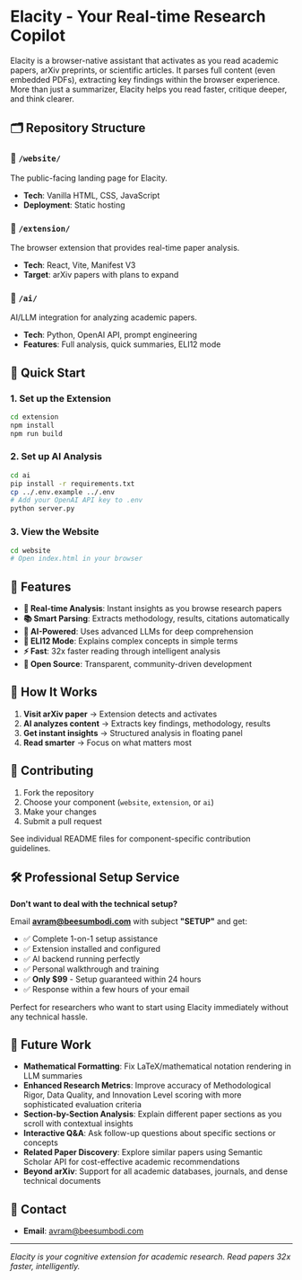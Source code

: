 # Elacity - Your Real-time Research Copilot

Elacity is a browser-native assistant that activates as you read academic papers, arXiv preprints, or scientific articles. It parses full content (even embedded PDFs), extracting key findings within the browser experience. More than just a summarizer, Elacity helps you read faster, critique deeper, and think clearer.

## 🗂️ Repository Structure

### 📁 `/website/`
The public-facing landing page for Elacity.
- **Tech**: Vanilla HTML, CSS, JavaScript
- **Deployment**: Static hosting

### 📁 `/extension/`
The browser extension that provides real-time paper analysis.
- **Tech**: React, Vite, Manifest V3
- **Target**: arXiv papers with plans to expand

### 📁 `/ai/`
AI/LLM integration for analyzing academic papers.
- **Tech**: Python, OpenAI API, prompt engineering
- **Features**: Full analysis, quick summaries, ELI12 mode

## 🚀 Quick Start

### 1. Set up the Extension
```bash
cd extension
npm install
npm run build
```

### 2. Set up AI Analysis
```bash
cd ai
pip install -r requirements.txt
cp ../.env.example ../.env
# Add your OpenAI API key to .env
python server.py
```

### 3. View the Website
```bash
cd website
# Open index.html in your browser
```

## 🌟 Features

- **🎯 Real-time Analysis**: Instant insights as you browse research papers
- **📚 Smart Parsing**: Extracts methodology, results, citations automatically  
- **🧠 AI-Powered**: Uses advanced LLMs for deep comprehension
- **🧒 ELI12 Mode**: Explains complex concepts in simple terms
- **⚡ Fast**: 32x faster reading through intelligent analysis
- **🔧 Open Source**: Transparent, community-driven development

## 📖 How It Works

1. **Visit arXiv paper** → Extension detects and activates
2. **AI analyzes content** → Extracts key findings, methodology, results  
3. **Get instant insights** → Structured analysis in floating panel
4. **Read smarter** → Focus on what matters most

## 🤝 Contributing

1. Fork the repository
2. Choose your component (`website`, `extension`, or `ai`)
3. Make your changes
4. Submit a pull request

See individual README files for component-specific 
contribution guidelines.

## 🛠️ Professional Setup Service

**Don't want to deal with the technical setup?** 

Email **avram@beesumbodi.com** with subject **"SETUP"** and get:
- ✅ Complete 1-on-1 setup assistance 
- ✅ Extension installed and configured
- ✅ AI backend running perfectly
- ✅ Personal walkthrough and training
- ✅ **Only $99** - Setup guaranteed within 24 hours
- ✅ Response within a few hours of your email

Perfect for researchers who want to start using Elacity immediately without any technical hassle.

## 🔮 Future Work

- **Mathematical Formatting**: Fix LaTeX/mathematical notation rendering in LLM summaries
- **Enhanced Research Metrics**: Improve accuracy of Methodological Rigor, Data Quality, and Innovation Level scoring with more sophisticated evaluation criteria
- **Section-by-Section Analysis**: Explain different paper sections as you scroll with contextual insights
- **Interactive Q&A**: Ask follow-up questions about specific sections or concepts
- **Related Paper Discovery**: Explore similar papers using Semantic Scholar API for cost-effective academic recommendations
- **Beyond arXiv**: Support for all academic databases, journals, and dense technical documents

## 📧 Contact

- **Email**: avram@beesumbodi.com

---

*Elacity is your cognitive extension for academic research. Read papers 32x faster, intelligently.* 